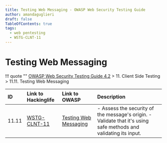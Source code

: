 ```yaml
---
title: Testing Web Messaging - OWASP Web Security Testing Guide 
author: amandaguglieri
draft: false
TableOfContents: true
tags:
  - web pentesting
  - WSTG-CLNT-11
---
```




# Testing Web Messaging

!!! quote ""
	[OWASP Web Security Testing Guide 4.2](index.md) > 11. Client Side Testing > 11.11. Testing Web Messaging

|ID|Link to Hackinglife|Link to OWASP|Description|
|:---|:---|:---|:---|
|11.11|[WSTG-CLNT-11](WSTG-CLNT-11.md)|[Testing Web Messaging](https://owasp.org/www-project-web-security-testing-guide/latest/4-Web_Application_Security_Testing/11-Client-side_Testing/11-Testing_Web_Messaging)|- Assess the security of the message's origin.  - Validate that it's using safe methods and validating its input.|


